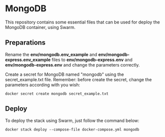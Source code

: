 # MongoDB

This repository contains some essential files that can be used for deploy the MongoDB container, using Swarm.

## Preparations

Rename the **env/mongodb.env_example** and **env/mongodb-express.env_example** files to **env/mongodb-express.env** and **env/mongodb-express.env** and change the parameters correctly.

Create a secret for MongoDB named "mongodb" using the secret_example.txt file. Remember: before create the secret, change the parameters according with you wish:

```shell
docker secret create mongodb secret_example.txt
```

## Deploy

To deploy the stack using Swarm, just follow the command below:

```shell
docker stack deploy --compose-file docker-compose.yml mongodb
```